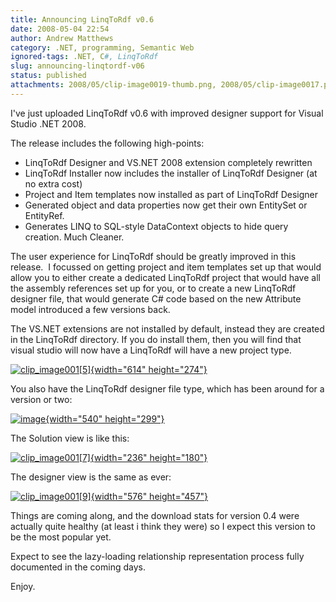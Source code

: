```yaml
---
title: Announcing LinqToRdf v0.6
date: 2008-05-04 22:54
author: Andrew Matthews
category: .NET, programming, Semantic Web
ignored-tags: .NET, C#, LinqToRdf
slug: announcing-linqtordf-v06
status: published
attachments: 2008/05/clip-image0019-thumb.png, 2008/05/clip-image0017.png, 2008/05/clip-image0017-thumb.png, 2008/05/clip-image0015.png, 2008/05/clip-image0015-thumb.png, 2008/05/clip-image0019.png, 2008/05/image.png, 2008/05/image-thumb.png
---
```


I've just uploaded LinqToRdf v0.6 with improved designer support for Visual Studio .NET 2008.

The release includes the following high-points:

-   LinqToRdf Designer and VS.NET 2008 extension completely rewritten
-   LinqToRdf Installer now includes the installer of LinqToRdf Designer (at no extra cost)
-   Project and Item templates now installed as part of LinqToRdf Designer
-   Generated object and data properties now get their own EntitySet or EntityRef.
-   Generates LINQ to SQL-style DataContext objects to hide query creation. Much Cleaner.

The user experience for LinqToRdf should be greatly improved in this release.  I focussed on getting project and item templates set up that would allow you to either create a dedicated LinqToRdf project that would have all the assembly references set up for you, or to create a new LinqToRdf designer file, that would generate C\# code based on the new Attribute model introduced a few versions back.

The VS.NET extensions are not installed by default, instead they are created in the LinqToRdf directory. If you do install them, then you will find that visual studio will now have a LinqToRdf will have a new project type.

[![clip\_image001\[5\]]({static}2008/05/clip-image0015-thumb.png){width="614" height="274"}]({static}2008/05/clip-image0015.png)

You also have the LinqToRdf designer file type, which has been around for a version or two:

[![image]({static}2008/05/image-thumb.png){width="540" height="299"}]({static}2008/05/image.png)

The Solution view is like this:

[![clip\_image001\[7\]]({static}2008/05/clip-image0017-thumb.png){width="236" height="180"}]({static}2008/05/clip-image0017.png)

The designer view is the same as ever:

[![clip\_image001\[9\]]({static}2008/05/clip-image0019-thumb.png){width="576" height="457"}]({static}2008/05/clip-image0019.png)

Things are coming along, and the download stats for version 0.4 were actually quite healthy (at least i think they were) so I expect this version to be the most popular yet.

Expect to see the lazy-loading relationship representation process fully documented in the coming days.

Enjoy.
